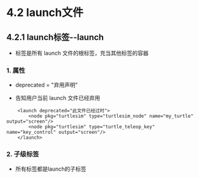 # 4.2 launch文件
## 4.2.1 launch标签--launch
- <launch>标签是所有 launch 文件的根标签，充当其他标签的容器
### 1. 属性
- deprecated = "弃用声明"

- 告知用户当前 launch 文件已经弃用

```
    <launch deprecated="此文件已经过时">
        <node pkg="turtlesim" type="turtlesim_node" name="my_turtle" output="screen"/>
        <node pkg="turtlesim" type="turtle_teleop_key" name="key_control" output="screen"/>
    </launch>
```
### 2. 子级标签
- 所有标签都是launch的子标签